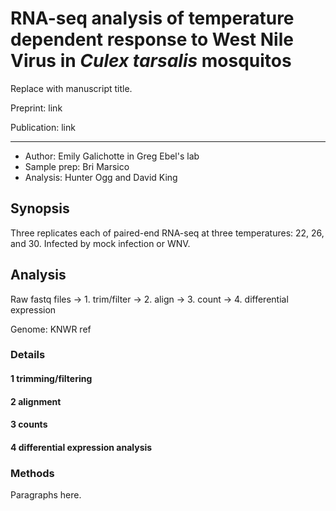 # RNA-seq analysis of temperature dependent response to West Nile Virus in *Culex tarsalis* mosquitos 

Replace with manuscript title. 

Preprint: link

Publication: link

---

* Author: Emily Galichotte in Greg Ebel's lab
* Sample prep: Bri Marsico
* Analysis: Hunter Ogg and David King 

## Synopsis 

Three replicates each of paired-end RNA-seq at three temperatures: 22, 26, and 30. Infected by mock infection or WNV. 

## Analysis 

Raw fastq files &rarr; 1. trim/filter &rarr; 2. align &rarr; 3. count &rarr; 4. differential expression

Genome: KNWR ref

### Details

#### 1 trimming/filtering 

#### 2 alignment

#### 3 counts 

#### 4 differential expression analysis 

### Methods

Paragraphs here. 



